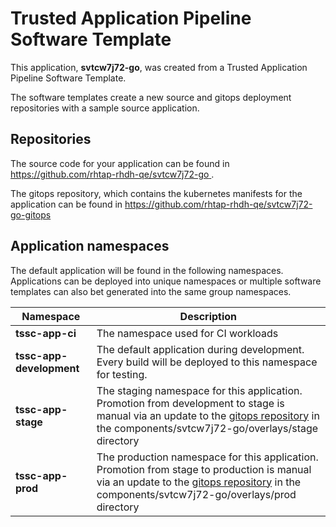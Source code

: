 # Trusted Application Pipeline Software Template

This application, **svtcw7j72-go**, was created from a Trusted Application Pipeline Software Template.

The software templates create a new source and gitops deployment repositories with a sample source application. 

## Repositories

The source code for your application can be found in [https://github.com/rhtap-rhdh-qe/svtcw7j72-go ](https://github.com/rhtap-rhdh-qe/svtcw7j72-go ).
 
The gitops repository, which contains the kubernetes manifests for the application can be found in 
[https://github.com/rhtap-rhdh-qe/svtcw7j72-go-gitops ](https://github.com/rhtap-rhdh-qe/svtcw7j72-go-gitops ) 

## Application namespaces 

The default application will be found in the following namespaces. Applications can be deployed into unique namespaces or multiple software templates can also bet generated into the same group namespaces.  

|  Namespace   |  Description   |  
| -------- | -------- |
| **tssc-app-ci** | The namespace used for CI workloads |
| **tssc-app-development** | The default application during development. Every build will be deployed to this namespace for testing. |
| **tssc-app-stage** | The staging namespace for this application. Promotion from development to stage is manual via an update to the [gitops repository](https://github.com/rhtap-rhdh-qe/svtcw7j72-go-gitops ) in the components/svtcw7j72-go/overlays/stage directory |
| **tssc-app-prod** | The production namespace for this application. Promotion from stage to production is manual via an update to the [gitops repository](https://github.com/rhtap-rhdh-qe/svtcw7j72-go-gitops ) in the components/svtcw7j72-go/overlays/prod directory |